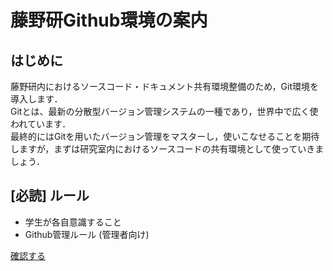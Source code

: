# 藤野研Github環境の案内

## はじめに

藤野研内におけるソースコード・ドキュメント共有環境整備のため，Git環境を導入します．  
Gitとは、最新の分散型バージョン管理システムの一種であり，世界中で広く使われています．  
最終的にはGitを用いたバージョン管理をマスターし，使いこなせることを期待しますが，まずは研究室内におけるソースコードの共有環境として使っていきましょう．  

## [必読] ルール

- 学生が各自意識すること
- Github管理ルール (管理者向け)

[確認する](./rules/index.md)